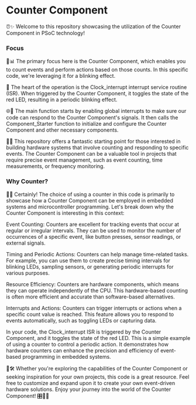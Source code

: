 # Counter Component

⏰✨ Welcome to this repository showcasing the utilization of the Counter Component in PSoC technology!

### Focus
🔢📊 The primary focus here is the Counter Component, which enables you to count events and perform actions based on those counts. In this specific code, we're leveraging it for a blinking effect.

👾 The heart of the operation is the Clock_interrupt interrupt service routine (ISR). When triggered by the Counter Component, it toggles the state of the red LED, resulting in a periodic blinking effect.

🌐🚥 The main function starts by enabling global interrupts to make sure our code can respond to the Counter Component's signals. It then calls the Component_Starter function to initialize and configure the Counter Component and other necessary components.

🌟🔧 This repository offers a fantastic starting point for those interested in building hardware systems that involve counting and responding to specific events. The Counter Component can be a valuable tool in projects that require precise event management, such as event counting, time measurements, or frequency monitoring.

### Why Counter?
🔢💡 Certainly! The choice of using a counter in this code is primarily to showcase how a Counter Component can be employed in embedded systems and microcontroller programming. Let's break down why the Counter Component is interesting in this context:

Event Counting: Counters are excellent for tracking events that occur at regular or irregular intervals. They can be used to monitor the number of occurrences of a specific event, like button presses, sensor readings, or external signals.

Timing and Periodic Actions: Counters can help manage time-related tasks. For example, you can use them to create precise timing intervals for blinking LEDs, sampling sensors, or generating periodic interrupts for various purposes.

Resource Efficiency: Counters are hardware components, which means they can operate independently of the CPU. This hardware-based counting is often more efficient and accurate than software-based alternatives.

Interrupts and Actions: Counters can trigger interrupts or actions when a specific count value is reached. This feature allows you to respond to events automatically, such as toggling LEDs or capturing data.

In your code, the Clock_interrupt ISR is triggered by the Counter Component, and it toggles the state of the red LED. This is a simple example of using a counter to control a periodic action. It demonstrates how hardware counters can enhance the precision and efficiency of event-based programming in embedded systems.

🔌🛠️ Whether you're exploring the capabilities of the Counter Component or seeking inspiration for your own projects, this code is a great resource. Feel free to customize and expand upon it to create your own event-driven hardware solutions. Enjoy your journey into the world of the Counter Component! 🎛️🌈💡
